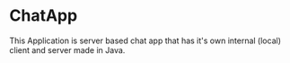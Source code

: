 # ChatApp
This Application is server based chat app that has it's own internal (local) client and server made in Java.
